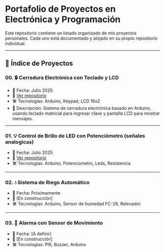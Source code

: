 # Portafolio de Proyectos en Electrónica y Programación

Este repositorio contiene un listado organizado de mis proyectos personales. Cada uno está documentado y alojado en su propio repositorio individual.

---

## 📘 Índice de Proyectos

### 00. 🔒 Cerradura Electrónica con Teclado y LCD
- 📅 Fecha: Julio 2025
- 🔗 [Ver repositorio](https://github.com/SantiagoBaeza/cerradura-electronica-keypad)
- 🛠️ Tecnologías: Arduino, Keypad, LCD 16x2
- 📄 Descripción: Sistema de cerradura electrónica basado en Arduino, usando teclado matricial para ingresar clave y pantalla LCD para mostrar mensajes.

---

### 01. 💡 Control de Brillo de LED con Potenciómetro (señales analogicas) 
- 📅 Fecha: Julio 2025
- 🔗 [Ver repositorio](https://github.com/SantiagoBaeza/potenciometro-se-ales-analogicas)
- 🛠️ Tecnologías: Arduino, Potenciometro, Leds, Resistencia
  
---

### 02. 💧 Sistema de Riego Automático
- 📅 Fecha: Próximamente
- 🔗 [En construcción]
- 🛠️ Tecnologías: Arduino, Sensor de humedad FC-28, Relevador

---

### 03. 🚨 Alarma con Sensor de Movimiento
- 📅 Fecha: [A definir]
- 🔗 [En construcción]
- 🛠️ Tecnologías: PIR, Buzzer, Arduino
